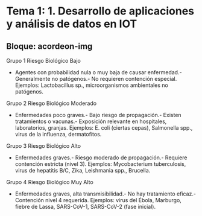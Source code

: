 # Tema 1: 1. Desarrollo de aplicaciones y análisis de datos en IOT


<!-- 
RUTA DE ASSETS: @/assets/curso/tema1/
DISEÑO DE REFERENCIA: tema1.png
-->

## Bloque: acordeon-img

Grupo 1
Riesgo Biológico Bajo
- Agentes con probabilidad nula o muy baja de causar enfermedad.- Generalmente no patógenos.- No requieren contención especial.
Ejemplos: Lactobacillus sp., microorganismos ambientales no patógenos.

Grupo 2
Riesgo Biológico Moderado
- Enfermedades poco graves.- Bajo riesgo de propagación.- Existen tratamientos o vacunas.- Exposición relevante en hospitales, laboratorios, granjas.
Ejemplos: E. coli (ciertas cepas), Salmonella spp., virus de la influenza, dermatofitos.

Grupo 3
Riesgo Biológico Alto
- Enfermedades graves.- Riesgo moderado de propagación.- Requiere contención estricta (nivel 3).
Ejemplos: Mycobacterium tuberculosis, virus de hepatitis B/C, Zika, Leishmania spp., Brucella.

Grupo 4
Riesgo Biológico Muy Alto
- Enfermedades graves, alta transmisibilidad.- No hay tratamiento eficaz.- Contención nivel 4 requerida.
Ejemplos: virus del Ébola, Marburgo, fiebre de Lassa, SARS-CoV-1, SARS-CoV-2 (fase inicial).

